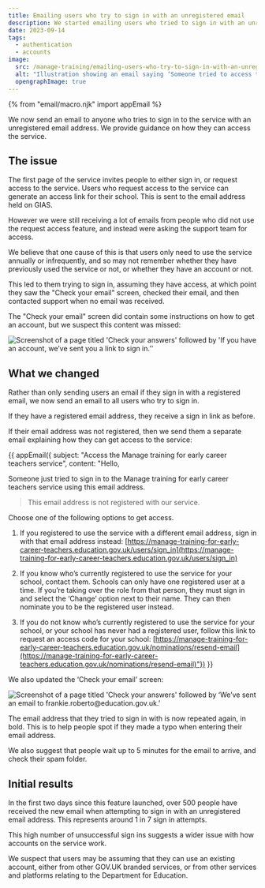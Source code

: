 ```yaml
---
title: Emailing users who try to sign in with an unregistered email
description: We started emailing users who tried to sign in with an unregistered email address,
date: 2023-09-14
tags:
  - authentication
  - accounts
image:
  src: /manage-training/emailing-users-who-try-to-sign-in-with-an-unregistered-email/access-the-service.png
  alt: "Illustration showing an email saying ‘Someone tried to access the service with this email address. This email address is not registered with our service.’"
  opengraphImage: true
---
```

{% from "email/macro.njk" import appEmail %}

We now send an email to anyone who tries to sign in to the service with an unregistered email address. We provide guidance on how they can access the service.

## The issue

The first page of the service invites people to either sign in, or request access to the service. Users who request access to the service can generate an access link for their school. This is sent to the email address held on GIAS.

However we were still receiving a lot of emails from people who did not use the request access feature, and instead were asking the support team for access.

We believe that one cause of this is that users only need to use the service annually or infrequently, and so may not remember whether they have previously used the service or not, or whether they have an account or not.

This led to them trying to sign in, assuming they have access, at which point they saw the "Check your email" screen, checked their email, and then contacted support when no email was received.

The "Check your email" screen did contain some instructions on how to get an account, but we suspect this content was missed:

![Screenshot of a page titled 'Check your answers' followed by 'If you have an account, we’ve sent you a link to sign in.’'](previous-check-your-email-screen.png "The previous “Check your email’ screen")

## What we changed

Rather than only sending users an email if they sign in with a registered email, we now send an email to all users who try to sign in.

If they have a registered email address, they receive a sign in link as before.

If their email address was not registered, then we send them a separate email explaining how they can get access to the service:


{{ appEmail({
  subject: "Access the Manage training for early career teachers service",
  content: "Hello,

Someone just tried to sign in to the Manage training for early career teachers service using this email address.

> This email address is not registered with our service.

Choose one of the following options to get access.

1. If you registered to use the service with a different email address, sign in with that email address instead: [https://manage-training-for-early-career-teachers.education.gov.uk/users/sign_in](https://manage-training-for-early-career-teachers.education.gov.uk/users/sign_in)

2. If you know who’s currently registered to use the service for your school, contact them. Schools can only have one registered user at a time. If you’re taking over the role from that person, they must sign in and select the ‘Change’ option next to their name. They can then nominate you to be the registered user instead.

3. If you do not know who’s currently registered to use the service for your school, or your school has never had a registered user, follow this link to request an access code for your school: [https://manage-training-for-early-career-teachers.education.gov.uk/nominations/resend-email](https://manage-training-for-early-career-teachers.education.gov.uk/nominations/resend-email)"}) }}

We also updated the ‘Check your email’ screen:

![Screenshot of a page titled 'Check your answers' followed by ‘We’ve sent an email to frankie.roberto@education.gov.uk.’](check-your-email.png "The updated “Check your email’ screen")

The email address that they tried to sign in with is now repeated again, in bold. This is to help people spot if they made a typo when entering their email address.

We also suggest that people wait up to 5 minutes for the email to arrive, and check their spam folder.

## Initial results

In the first two days since this feature launched, over 500 people have received the new email when attempting to sign in with an unregistered email address. This represents around 1 in 7 sign in attempts.

This high number of unsuccessful sign ins suggests a wider issue with how accounts on the service work.

We suspect that users may be assuming that they can use an existing account, either from other GOV.UK branded services, or from other services and platforms relating to the Department for Education.
